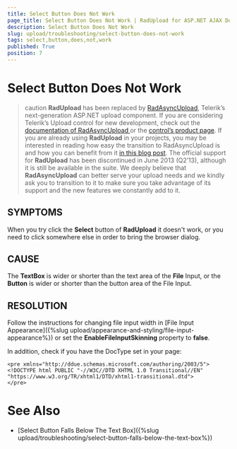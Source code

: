 ```yaml
---
title: Select Button Does Not Work
page_title: Select Button Does Not Work | RadUpload for ASP.NET AJAX Documentation
description: Select Button Does Not Work
slug: upload/troubleshooting/select-button-does-not-work
tags: select,button,does,not,work
published: True
position: 7
---
```


# Select Button Does Not Work



>caution  **RadUpload** has been replaced by [RadAsyncUpload](https://demos.telerik.com/aspnet-ajax/asyncupload/examples/overview/defaultcs.aspx), Telerik’s next-generation ASP.NET upload component. If you are considering Telerik’s Upload control for new development, check out the [documentation of RadAsyncUpload ](https://www.telerik.com/help/aspnet-ajax/asyncupload-overview.html) or the [control’s product page](https://www.telerik.com/products/aspnet-ajax/asyncupload.aspx). If you are already using **RadUpload** in your projects, you may be interested in reading how easy the transition to RadAsyncUpload is and how you can benefit from it [in this blog post](https://blogs.telerik.com/blogs/12-12-05/the-case-of-telerik-s-new-old-asp.net-ajax-upload-control-radasyncupload). The official support for **RadUpload** has been discontinued in June 2013 (Q2’13), although it is still be available in the suite. We deeply believe that **RadAsyncUpload** can better serve your upload needs and we kindly ask you to transition to it to make sure you take advantage of its support and the new features we constantly add to it.
>


## SYMPTOMS

When you try click the **Select** button of **RadUpload** it doesn't work, or you need to click somewhere else in order to bring the browser dialog.

## CAUSE

The **TextBox** is wider or shorter than the text area of the **File** Input, or the **Button** is wider or shorter than the button area of the File Input.

## RESOLUTION

Follow the instructions for changing file input width in [File Input Appearance]({%slug upload/appearance-and-styling/file-input-appearance%}) or set the **EnableFileInputSkinning** property to **false**.

In addition, check if you have the DocType set in your page:

````ASPNET
<pre xmlns="http://ddue.schemas.microsoft.com/authoring/2003/5">
<!DOCTYPE html PUBLIC "-//W3C//DTD XHTML 1.0 Transitional//EN" "https://www.w3.org/TR/xhtml1/DTD/xhtml1-transitional.dtd">  
</pre>
````





# See Also

 * [Select Button Falls Below The Text Box]({%slug upload/troubleshooting/select-button-falls-below-the-text-box%})
